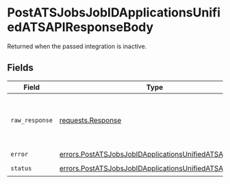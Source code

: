 # PostATSJobsJobIDApplicationsUnifiedATSAPIResponseBody

Returned when the passed integration is inactive.


## Fields

| Field                                                                                                                            | Type                                                                                                                             | Required                                                                                                                         | Description                                                                                                                      |
| -------------------------------------------------------------------------------------------------------------------------------- | -------------------------------------------------------------------------------------------------------------------------------- | -------------------------------------------------------------------------------------------------------------------------------- | -------------------------------------------------------------------------------------------------------------------------------- |
| `raw_response`                                                                                                                   | [requests.Response](https://requests.readthedocs.io/en/latest/api/#requests.Response)                                            | :heavy_minus_sign:                                                                                                               | Raw HTTP response; suitable for custom response parsing                                                                          |
| `error`                                                                                                                          | [errors.PostATSJobsJobIDApplicationsUnifiedATSAPIError](../../models/errors/postatsjobsjobidapplicationsunifiedatsapierror.md)   | :heavy_check_mark:                                                                                                               | N/A                                                                                                                              |
| `status`                                                                                                                         | [errors.PostATSJobsJobIDApplicationsUnifiedATSAPIStatus](../../models/errors/postatsjobsjobidapplicationsunifiedatsapistatus.md) | :heavy_check_mark:                                                                                                               | N/A                                                                                                                              |